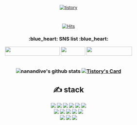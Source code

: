 
<div align=center>

[![tistory](https://user-images.githubusercontent.com/115096296/198907140-56479cc1-370e-4bf8-89a3-70aa967de89f.png)](https://nananja.tistory.com/)
</div>
<!-- contact -->
<div align=center>

<br>


<div align=center>

[![Hits](https://hits.seeyoufarm.com/api/count/incr/badge.svg?url=https%3A%2F%2Fgithub.com%2Fnanandive&count_bg=%23E7B2D9&title_bg=%23CBB3FF&icon=&icon_color=%23E7E7E7&title=hits&edge_flat=false)](https://github.com/nanandive)

 </div>

<!--<div align=center><h1>👋 Hi, I’m @nanandive </h1></div>-->

<h3 align='center'>:blue_heart: SNS list :blue_heart:</p>
<p align='center'>
<a href="https://github.com/nananjadive" target="_blank"><img src="https://img.shields.io/badge/My Study (study account)-FF9E0F?style=flat-square&logo=Apache&logoColor=white" width = 180px height = 30px/></a>
<a href="https://nananja.tistory.com/" target="_blank"><img src="https://img.shields.io/badge/Blog-E4405F?style=flat-square&logo=Tistory&logoColor=yellow" width = 80px height = 30px/></a>
<!-- <a href="https://www.facebook.com/gomdorij" target="_blank"><img src="https://img.shields.io/badge/Facebook-1877F2?style=flat-square&logo=Facebook&logoColor=white" width = 120px height = 30px/></a>
<a href="https://www.instagram.com/diverser_jang" target="_blank"><img src="https://img.shields.io/badge/Instagram-E4405F?style=flat-square&logo=Instagram&logoColor=white"  width = 120px height = 30px/></a> -->
<a href="https://velog.io/@nananjadive" target="_blank"><img src="https://img.shields.io/badge/daily dictionary-9999FF?style=flat-square&logo=Vimeo&logoColor=white"  width = 150px height = 30px/></a>
<!-- [![Velog's GitHub stats](https://velog-readme-stats.vercel.app/api/list?name=nananjadive)](https://velog.io/@nananjadive)  -->



<br>
 <br>

<!-- 통계 -->
![nanandive's github stats](https://github-readme-stats.vercel.app/api?username=nanandive&show_icons=true&theme=radical) 
[![Tistory's Card](https://github-readme-tistory-card.vercel.app/api?name=nananja&postId=497&theme=bluedot)](https://nananja.tistory.com/entry/%EC%9E%90%EB%A3%8C%EA%B5%AC%EC%A1%B0-%EC%BD%94%EB%94%A9%ED%85%8C%EC%8A%A4%ED%8A%B8-%EA%B0%9C%EC%9A%94)

<!-- 기술 스택 -->
<div align=center><h2>✍ stack </h2></div>
<img src="https://img.shields.io/badge/JAVA-007396?style=for-the-badge&logo=java&logoColor=white">
<img src="https://img.shields.io/badge/Spring-6DB33F?style=for-the-badge&logo=Spring&logoColor=white">
<img src="https://img.shields.io/badge/node.js-339933?style=for-the-badge&logo=node.js&logoColor=black">

<img src="https://img.shields.io/badge/oracle-F80000?style=for-the-badge&logo=oracle&logoColor=white">
<img src="https://img.shields.io/badge/mysql-4479A1?style=for-the-badge&logo=mysql&logoColor=white">
<img src="https://img.shields.io/badge/mariaDB-003545?style=for-the-badge&logo=mariaDB&logoColor=white">
<br>
<img src="https://img.shields.io/badge/react-61DAFB?style=for-the-badge&logo=react&logoColor=black">
<img src="https://img.shields.io/badge/javascript-F7DF1E?style=for-the-badge&logo=javascript&logoColor=black">
<!-- <img src="https://img.shields.io/badge/jquery-0769AD?style=for-the-badge&logo=jquery&logoColor=white">
 -->
<img src="https://img.shields.io/badge/html-E34F26?style=for-the-badge&logo=html5&logoColor=white">
<img src="https://img.shields.io/badge/css-1572B6?style=for-the-badge&logo=css3&logoColor=white">
<img src="https://img.shields.io/badge/bootstrap-7952B3?style=for-the-badge&logo=bootstrap&logoColor=white">
<!-- <img src="https://img.shields.io/badge/vue.js-4FC08D?style=for-the-badge&logo=vue.js&logoColor=white"> -->
<br>
<img src="https://img.shields.io/badge/github-181717?style=for-the-badge&logo=github&logoColor=white">
<img src="https://img.shields.io/badge/linux-FCC624?style=for-the-badge&logo=linux&logoColor=black">
<img src="https://img.shields.io/badge/apache tomcat-F8DC75?style=for-the-badge&logo=apachetomcat&logoColor=black">
<!--<img src="https://img.shields.io/badge/aws-232F3E?style=for-the-badge&logo=amazonaws&logoColor=white"> -->


 
<!-- [![trophy](https://github-profile-trophy.vercel.app/?username=nananjadive&row=1)](https://github.com/ryo-ma/github-profile-trophy) -->

